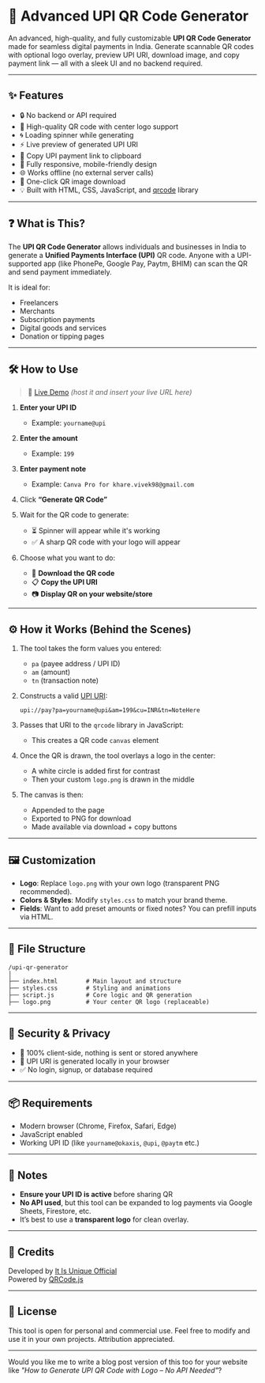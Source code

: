 # 🧾 Advanced UPI QR Code Generator

An advanced, high-quality, and fully customizable **UPI QR Code Generator** made for seamless digital payments in India. Generate scannable QR codes with optional logo overlay, preview UPI URI, download image, and copy payment link — all with a sleek UI and no backend required.

---

## ✨ Features

- 🔒 No backend or API required
- 🎨 High-quality QR code with center logo support
- 🌀 Loading spinner while generating
- ⚡ Live preview of generated UPI URI
- 🔗 Copy UPI payment link to clipboard
- 📱 Fully responsive, mobile-friendly design
- 🌐 Works offline (no external server calls)
- 💾 One-click QR image download
- 💡 Built with HTML, CSS, JavaScript, and [qrcode](https://www.npmjs.com/package/qrcode) library

---

## ❓ What is This?

The **UPI QR Code Generator** allows individuals and businesses in India to generate a **Unified Payments Interface (UPI)** QR code. Anyone with a UPI-supported app (like PhonePe, Google Pay, Paytm, BHIM) can scan the QR and send payment immediately.

It is ideal for:
- Freelancers
- Merchants
- Subscription payments
- Digital goods and services
- Donation or tipping pages

---

## 🛠️ How to Use

> 🔗 [Live Demo](#) *(host it and insert your live URL here)*

1. **Enter your UPI ID**
   - Example: `yourname@upi`

2. **Enter the amount**
   - Example: `199`

3. **Enter payment note**
   - Example: `Canva Pro for khare.vivek98@gmail.com`

4. Click **“Generate QR Code”**

5. Wait for the QR code to generate:
   - ⏳ Spinner will appear while it's working
   - ✅ A sharp QR code with your logo will appear

6. Choose what you want to do:
   - 🔽 **Download the QR code**
   - 📋 **Copy the UPI URI**
   - 📷 **Display QR on your website/store**

---

## ⚙️ How it Works (Behind the Scenes)

1. The tool takes the form values you entered:
   - `pa` (payee address / UPI ID)
   - `am` (amount)
   - `tn` (transaction note)

2. Constructs a valid [UPI URI](https://www.npci.org.in/what-we-do/upi/product-overview):
   ```
   upi://pay?pa=yourname@upi&am=199&cu=INR&tn=NoteHere
   ```

3. Passes that URI to the `qrcode` library in JavaScript:
   - This creates a QR code `canvas` element

4. Once the QR is drawn, the tool overlays a logo in the center:
   - A white circle is added first for contrast
   - Then your custom `logo.png` is drawn in the middle

5. The canvas is then:
   - Appended to the page
   - Exported to PNG for download
   - Made available via download + copy buttons

---

## 🖼️ Customization

- **Logo**: Replace `logo.png` with your own logo (transparent PNG recommended).
- **Colors & Styles**: Modify `styles.css` to match your brand theme.
- **Fields**: Want to add preset amounts or fixed notes? You can prefill inputs via HTML.

---

## 📁 File Structure

```
/upi-qr-generator
│
├── index.html        # Main layout and structure
├── styles.css        # Styling and animations
├── script.js         # Core logic and QR generation
├── logo.png          # Your center QR logo (replaceable)
```

---

## 🔐 Security & Privacy

- 🧠 100% client-side, nothing is sent or stored anywhere
- 🧾 UPI URI is generated locally in your browser
- ✅ No login, signup, or database required

---

## 📦 Requirements

- Modern browser (Chrome, Firefox, Safari, Edge)
- JavaScript enabled
- Working UPI ID (like `yourname@okaxis`, `@upi`, `@paytm` etc.)

---

## 📌 Notes

- **Ensure your UPI ID is active** before sharing QR
- **No API used**, but this tool can be expanded to log payments via Google Sheets, Firestore, etc.
- It’s best to use a **transparent logo** for clean overlay.

---

## 📣 Credits

Developed by [It Is Unique Official](https://www.itisuniqueofficial.com/)  
Powered by [QRCode.js](https://www.npmjs.com/package/qrcode)

---

## 📃 License

This tool is open for personal and commercial use. Feel free to modify and use it in your own projects. Attribution appreciated.

---

Would you like me to write a blog post version of this too for your website like *"How to Generate UPI QR Code with Logo – No API Needed"*?
